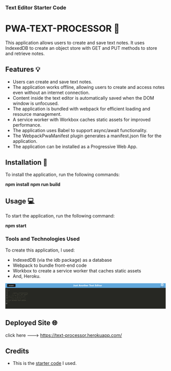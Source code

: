 ### Text Editor Starter Code

# PWA-TEXT-PROCESSOR 💬

This application allows users to create and save text notes. It uses IndexedDB to create an object store with GET and PUT methods to store and retrieve notes.

## Features 💡

- Users can create and save text notes.
- The application works offline, allowing users to create and access notes even without an internet connection.
- Content inside the text editor is automatically saved when the DOM window is unfocused.
- The application is bundled with webpack for efficient loading and resource management.
- A service worker with Workbox caches static assets for improved performance.
- The application uses Babel to support async/await functionality.
- The WebpackPwaManifest plugin generates a manifest.json file for the application.
- The application can be installed as a Progressive Web App.

## Installation 🔧

To install the application, run the following commands:

**npm install**
**npm run build**

## Usage 💻

To start the application, run the following command:

**npm start**

### Tools and Technologies Used

To create this application, I used:
- IndexedDB (via the idb package) as a database
- Webpack to bundle front-end code
- Workbox to create a service worker that caches static assets
- And, Heroku.

![Screenshot of TechHub](./assets/Screenshot%202023-03-08%20184943.png)

## Deployed Site 🌐
click here  --->  https://text-processor.herokuapp.com/

## Credits

- This is the [starter code](https://github.com/coding-boot-camp/cautious-meme) I used.